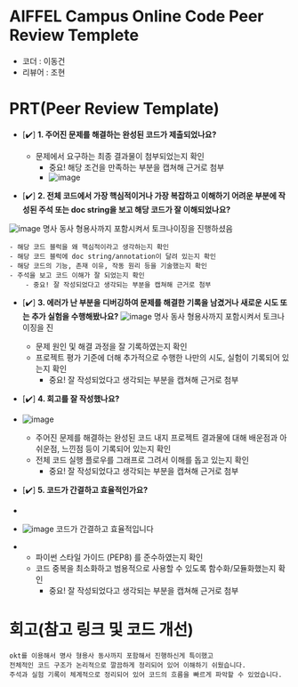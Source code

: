 # AIFFEL Campus Online Code Peer Review Templete
- 코더 : 이동건
- 리뷰어 : 조현


# PRT(Peer Review Template)
- [✔️]  **1. 주어진 문제를 해결하는 완성된 코드가 제출되었나요?**
    - 문제에서 요구하는 최종 결과물이 첨부되었는지 확인
        - 중요! 해당 조건을 만족하는 부분을 캡쳐해 근거로 첨부
        - ![image](https://github.com/user-attachments/assets/a51f405f-f61c-4aba-bd36-9607fd981f73)

    
- [✔️]  **2. 전체 코드에서 가장 핵심적이거나 가장 복잡하고 이해하기 어려운 부분에 작성된 
주석 또는 doc string을 보고 해당 코드가 잘 이해되었나요?**


![image](https://github.com/user-attachments/assets/16ec111e-aae3-4931-92bc-083ba08ff9a1)
명사 동사 형용사까지 포함시켜서 토크나이징을 진행하셨음

    - 해당 코드 블럭을 왜 핵심적이라고 생각하는지 확인
    - 해당 코드 블럭에 doc string/annotation이 달려 있는지 확인
    - 해당 코드의 기능, 존재 이유, 작동 원리 등을 기술했는지 확인
    - 주석을 보고 코드 이해가 잘 되었는지 확인
        - 중요! 잘 작성되었다고 생각되는 부분을 캡쳐해 근거로 첨부
        
- [✔️]  **3. 에러가 난 부분을 디버깅하여 문제를 해결한 기록을 남겼거나
새로운 시도 또는 추가 실험을 수행해봤나요?**
![image](https://github.com/user-attachments/assets/11c04d39-2986-44bb-b53c-92ddc1340e41)
명사 동사 형용사까지 포함시켜서 토크나이징을 진

    - 문제 원인 및 해결 과정을 잘 기록하였는지 확인
    - 프로젝트 평가 기준에 더해 추가적으로 수행한 나만의 시도, 
    실험이 기록되어 있는지 확인
        - 중요! 잘 작성되었다고 생각되는 부분을 캡쳐해 근거로 첨부
        
- [✔️]  **4. 회고를 잘 작성했나요?**
- ![image](https://github.com/user-attachments/assets/5211c73b-5d30-40f8-b552-da9ca3f585b0)

    - 주어진 문제를 해결하는 완성된 코드 내지 프로젝트 결과물에 대해
    배운점과 아쉬운점, 느낀점 등이 기록되어 있는지 확인
    - 전체 코드 실행 플로우를 그래프로 그려서 이해를 돕고 있는지 확인
        - 중요! 잘 작성되었다고 생각되는 부분을 캡쳐해 근거로 첨부
        
- [✔️]  **5. 코드가 간결하고 효율적인가요?**
-
- ![image](https://github.com/user-attachments/assets/290e326b-f36e-4443-ba28-d1ab52e55cb6)
코드가 간결하고 효율적입니다
- 
    - 파이썬 스타일 가이드 (PEP8) 를 준수하였는지 확인
    - 코드 중복을 최소화하고 범용적으로 사용할 수 있도록 함수화/모듈화했는지 확인
        - 중요! 잘 작성되었다고 생각되는 부분을 캡쳐해 근거로 첨부


# 회고(참고 링크 및 코드 개선)
```
okt를 이용해서 명사 형용사 동사까지 포함해서 진행하신게 특이했고
전체적인 코드 구조가 논리적으로 깔끔하게 정리되어 있어 이해하기 쉬웠습니다.
주석과 실험 기록이 체계적으로 정리되어 있어 코드의 흐름을 빠르게 파악할 수 있었습니다.

```

